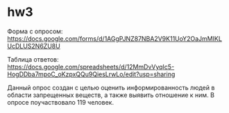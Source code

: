 # hw3

Форма с опросом: https://docs.google.com/forms/d/1AGgPJNZ87NBA2V9K11UoY2OaJmMIKLUcDLUS2N6ZU8U

Таблица ответов: https://docs.google.com/spreadsheets/d/12MmDvVyqIc5-HogDDba7mpoC_oKzpxQQu9QiesLrwLo/edit?usp=sharing

Данный опрос создан с целью оценить информированность людей в области запрещенных веществ, а также выявить отношение к ним.
В опросе поучаствовало 119 человек.
